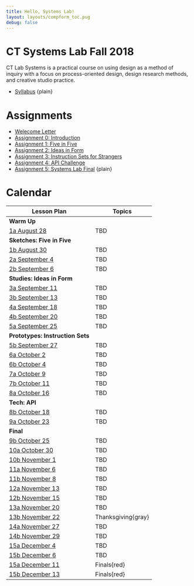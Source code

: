 ```yaml
---
title: Hello, Systems Lab!
layout: layouts/compform_toc.pug
debug: false
---
```


<!-- <script src="https://cdnjs.cloudflare.com/ajax/libs/p5.js/0.5.16/p5.min.js"></script>
<script src="./index_mess.js"></script> -->

<style>
ul.plain {
 margin: 0;
 padding: 0;
 list-style: none;
}
</style>

# CT Systems Lab Fall 2018

<div class="col-6 col-md-6 overview top">
CT Lab Systems is a practical course on using design as a method of inquiry with a focus on process-oriented design, design research methods, and creative studio practice.
</div>

- [Syllabus](./syllabus.html)
{plain}

# Assignments

- [Welecome Letter](./welcome_letter.html)
- [Assignment 0: Introduction](#)
- [Assignment 1: Five in Five](#)
- [Assignment 2: Ideas in Form](#)
- [Assignment 3: Instruction Sets for Strangers](#)
- [Assignment 4: API Challenge](#)
- [Assignment 5: Systems Lab Final](#)
{plain}


# Calendar


| Lesson Plan                              | Topics             |
| ---------------------------------------- | ------------------ |
| **Warm Up**                              | &nbsp;             |
| [1a August 28](lesson_plans/aug_28.html) | TBD                |
| **Sketches: Five in Five**               | &nbsp;             |
| [1b August 30](lesson_plans/aug_30.html) | TBD                |
| [2a September 4](lesson_plans/.html)     | TBD                |
| [2b September 6](lesson_plans/.html)     | TBD                |
| **Studies: Ideas in Form**               | &nbsp;             |
| [3a September 11](lesson_plans/.html)    | TBD                |
| [3b September 13](lesson_plans/.html)    | TBD                |
| [4a September 18](lesson_plans/.html)    | TBD                |
| [4b September 20](lesson_plans/.html)    | TBD                |
| [5a September 25](lesson_plans/.html)    | TBD                |
| **Prototypes: Instruction Sets**         | &nbsp;             |
| [5b September 27](lesson_plans/.html)    | TBD                |
| [6a October 2](lesson_plans/.html)       | TBD                |
| [6b October 4](lesson_plans/.html)       | TBD                |
| [7a October 9](lesson_plans/.html)       | TBD                |
| [7b October 11](lesson_plans/.html)      | TBD                |
| [8a October 16](lesson_plans/.html)      | TBD                |
| **Tech: API**                            | &nbsp;             |
| [8b October 18](lesson_plans/.html)      | TBD                |
| [9a October 23](lesson_plans/.html)      | TBD                |
| **Final**                                | &nbsp;             |
| [9b October 25](lesson_plans/.html)      | TBD                |
| [10a October 30](lesson_plans/.html)     | TBD                |
| [10b November 1](lesson_plans/.html)     | TBD                |
| [11a November 6](lesson_plans/.html)     | TBD                |
| [11b November 8](lesson_plans/.html)     | TBD                |
| [12a November 13](lesson_plans/.html)    | TBD                |
| [12b November 15](lesson_plans/.html)    | TBD                |
| [13a November 20](lesson_plans/.html)    | TBD                |
| [13b November 22](lesson_plans/.html)    | Thanksgiving{gray} |
| [14a November 27](lesson_plans/.html)    | TBD                |
| [14b November 29](lesson_plans/.html)    | TBD                |
| [15a December 4](lesson_plans/.html)     | TBD                |
| [15b December 6](lesson_plans/.html)     | TBD                |
| [15a December 11](lesson_plans/.html)    | Finals{red}        |
| [15b December 13](lesson_plans/.html)    | Finals{red}        |

<style>

    .top {
        padding: 0;
        font-size: 14px;
    }

    .table th:first-child {
        /* border: 1px solid red; */
        width: 35%;

    }


    td a[href="#"] {
        color: black;
    }

    .table td,
    .table th {
        padding-left: 0px;;
    }

    .table thead {
        /* display: none; */
    }

    .gray {
        color: #AAA;
    }

    .red {
        color: #F00;
    }

</style>